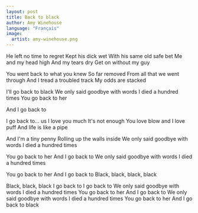 ```yaml
---
layout: post
title: Back to black
author: Amy Winehouse
language: "Français"
image:
  artist: amy-winehouse.png
---
```

He left no time to regret
Kept his dick wet
With his same old safe bet
Me and my head high
And my tears dry
Get on without my guy

You went back to what you knew
So far removed
From all that we went through
And I tread a troubled track
My odds are stacked

I'll go back to black
We only said goodbye with words
I died a hundred times
You go back to her

And I go back to

I go back to... us
I love you much
It's not enough
You love blow and I love puff
And life is like a pipe

And I'm a tiny penny
Rolling up the walls inside
We only said goodbye with words
I died a hundred times

You go back to her
And I go back to
We only said goodbye with words
I died a hundred times

You go back to her
And I go back to
Black, black, black, black

Black, black, black
I go back to
I go back to
We only said goodbye with words
I died a hundred times
You go back to her
And I go back to
We only said goodbye with words
I died a hundred times
You go back to her
And I go back to black
